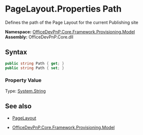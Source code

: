 # PageLayout.Properties Path
Defines the path of the Page Layout for the current Publishing site  

**Namespace:** [OfficeDevPnP.Core.Framework.Provisioning.Model](OfficeDevPnP.Core.Framework.Provisioning.Model.md)  
**Assembly:** OfficeDevPnP.Core.dll  
## Syntax
```C#
public string Path { get; }
public string Path { set; }
```

### Property Value
Type: [System.String](System.String.md) 

## See also
- [PageLayout](PageLayout.md) 

- [OfficeDevPnP.Core.Framework.Provisioning.Model](OfficeDevPnP.Core.Framework.Provisioning.Model.md)
